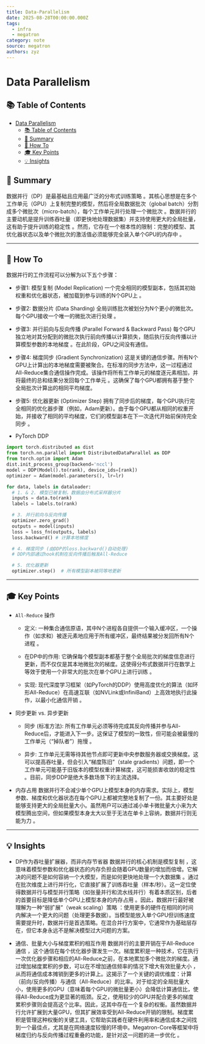 ```yaml
---
title: Data-Parallelism
date: 2025-08-28T00:00:00.000Z
tags:
  - infra
  - megatron
category: note
source: megatron
authors: zyz
---
```

# Data Parallelism

## 📚 Table of Contents

- [Data Parallelism](#data-parallelism)
  - [📚 Table of Contents](#-table-of-contents)
  - [📝 Summary](#-summary)
  - [🔨 How To](#-how-to)
  - [🎓 Key Points](#-key-points)
  - [💡 Insights](#-insights)

## 📝 Summary

数据并行（DP）是最基础且应用最广泛的分布式训练策略 。其核心思想是在多个工作单元（GPU）上复制完整的模型，然后将全局数据批次（global batch）分割成多个微批次（micro-batch），每个工作单元并行处理一个微批次 。数据并行的主要动机是提升训练吞吐量（即更快地处理数据集）并支持使用更大的全局批量，这有助于提升训练的稳定性 。然而，它存在一个根本性的限制：完整的模型、其优化器状态以及单个微批次的激活值必须能够完全装入单个GPU的内存中 。

---

## 🔨 How To

数据并行的工作流程可以分解为以下五个步骤：

- 步骤1: 模型复制 (Model Replication)
  一个完全相同的模型副本，包括其初始权重和优化器状态，被加载到参与训练的N个GPU上 。

- 步骤2: 数据分片 (Data Sharding)
  全局训练批次被划分为N个更小的微批次。每个GPU接收一个唯一的微批次进行处理 。  

- 步骤3: 并行前向与反向传播 (Parallel Forward & Backward Pass)
  每个GPU独立地对其分配到的微批次执行前向传播以计算损失，随后执行反向传播以计算模型参数的本地梯度 。在此阶段，GPU之间没有通信。  

- 步骤4: 梯度同步 (Gradient Synchronization)
  这是关键的通信步骤。所有N个GPU上计算出的本地梯度需要被聚合。在标准的同步方法中，这一过程通过All-Reduce集合通信操作完成。该操作将所有工作单元的梯度逐元素相加，并将最终的总和结果分发回每个工作单元 。这确保了每个GPU都拥有基于整个全局批次计算出的相同平均梯度。  

- 步骤5: 优化器更新 (Optimizer Step)
  拥有了同步后的梯度，每个GPU执行完全相同的优化器步骤（例如，Adam更新）。由于每个GPU都从相同的权重开始，并接收了相同的平均梯度，它们的模型副本在下一次迭代开始前保持完全同步 。

- PyTorch DDP

```Python
import torch.distributed as dist
from torch.nn.parallel import DistributedDataParallel as DDP
from torch.optim import Adam
dist.init_process_group(backend='nccl')
model = DDP(Model().to(rank), device_ids=[rank])
optimizer = Adam(model.parameters(), lr=lr)

for data, labels in dataloader:
  # 1. & 2. 模型已被复制，数据由分布式采样器分片
  inputs = data.to(rank)
  labels = labels.to(rank)

  # 3. 并行前向与反向传播
  optimizer.zero_grad()
  outputs = model(inputs)
  loss = loss_fn(outputs, labels)
  loss.backward() # 计算本地梯度

  # 4. 梯度同步 (由DDP的loss.backward()自动处理)
  # DDP内部通过hook机制在反向传播后触发All-Reduce

  # 5. 优化器更新
  optimizer.step()  # 所有模型副本被同等地更新
```

---

## 🎓 Key Points

- `All-Reduce` 操作

  - 定义: 一种集合通信原语，其中N个进程各自提供一个输入缓冲区，一个操作（如求和）被逐元素地应用于所有缓冲区，最终结果被分发回所有N个进程 。  

  - 在DP中的作用: 它确保每个模型副本都基于整个全局批次的梯度信息进行更新，而不仅仅是其本地微批次的梯度。这使得分布式数据并行在数学上等效于使用一个非常大的批次在单个GPU上进行训练 。  

  - 实现: 现代深度学习框架（如PyTorch的DDP）使用高度优化的算法（如环形All-Reduce）在高速互联（如NVLink或InfiniBand）上高效地执行此操作，以最小化通信开销 。  

- 同步更新 vs. 异步更新

  - 同步 (标准方法): 所有工作单元必须等待完成其反向传播并参与All-Reduce后，才能进入下一步。这保证了模型的一致性，但可能会被最慢的工作单元（“掉队者”）拖慢 。  

  - 异步: 工作单元无需等待其他节点即可更新中央参数服务器或交换梯度。这可以提高吞吐量，但会引入“梯度陈旧”（stale gradients）问题，即一个工作单元可能基于旧版本的模型权重计算梯度，这可能损害收敛的稳定性 。目前，同步DDP是绝大多数场景下的主流选择。  

- 内存占用
  数据并行不会减少单个GPU上模型本身的内存需求。实际上，模型参数、梯度和优化器状态在每个GPU上都被完整地复制了一份。其主要好处是能够支持更大的全局批量大小。虽然用户可以通过减小单卡微批量大小来为大模型腾出空间，但如果模型本身太大以至于无法在单卡上容纳，数据并行则无能为力 。

---

## 💡 Insights

- DP作为吞吐量扩展器，而非内存节省器
  数据并行的核心机制是模型复制 ，这意味着模型参数和优化器状态的内存负担会随着GPU数量的增加而倍增。它解决的问题不是如何容纳一个大模型，而是如何更快地处理一个大数据集 。通过在批次维度上进行并行化，它直接扩展了训练吞吐量（样本/秒）。这一定位使得数据并行与模型并行策略（如张量并行和流水线并行）有着本质区别，后者的首要目标是降低单个GPU上模型本身的内存占用 。因此，数据并行最好被理解为一种“弱扩展”（weak scaling）策略 ：使用更多的硬件在相同的时间内解决一个更大的问题（处理更多数据）。当模型能放入单个GPU但训练速度需要提升时，数据并行是首选策略。在混合并行方案中，它通常作为基础层存在，但它本身永远不是解决模型过大问题的方案。  

- 通信、批量大小与梯度累积的相互作用
  数据并行的主要开销在于All-Reduce通信 ，这个通信在每个优化器步骤发生一次。梯度累积是一种技术，它在执行一次优化器步骤和相应的All-Reduce之前，在本地累加多个微批次的梯度。通过增加梯度累积的步数，可以在不增加通信频率的情况下增大有效批量大小 ，从而将通信成本摊销到更多的计算上。这揭示了一个关键的调优维度：计算（前向/反向传播）与通信（All-Reduce）的比率。对于给定的全局批量大小，使用更多的GPU（意味着每个GPU的微批量更小）会降低计算通信比，使得All-Reduce成为更显著的瓶颈。反之，使用较少的GPU并配合更多的梯度累积步骤则会提高这个比率。因此，这其中存在一个复杂的权衡。虽然数据并行允许扩展到大量GPU，但其扩展效率受到All-Reduce开销的限制。梯度累积是管理这种权衡的关键工具，它帮助实践者在硬件利用率和通信成本之间找到一个最佳点，尤其是在网络速度较慢的环境中。Megatron-Core等框架中将梯度归约与反向传播过程重叠的功能，是针对这一问题的进一步优化 。
